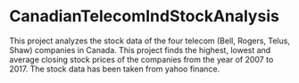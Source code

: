 # CanadianTelecomIndStockAnalysis
This project analyzes the stock data of the four telecom (Bell, Rogers, Telus, Shaw) companies in Canada.
This project finds the highest, lowest and average closing stock prices of the companies from the year of 2007 to 2017.
The stock data has been taken from yahoo finance.
